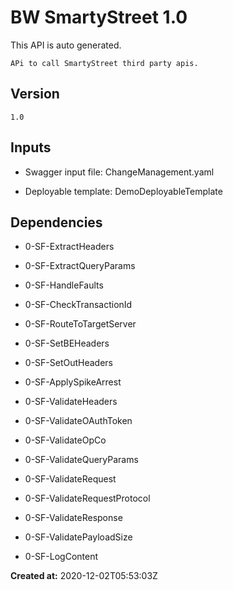 # BW SmartyStreet 1.0

This API is auto generated.

```
APi to call SmartyStreet third party apis.
```

## Version

```
1.0
```

## Inputs

- Swagger input file: ChangeManagement.yaml

- Deployable template: DemoDeployableTemplate

## Dependencies

<!-- dependecies input start -->
- 0-SF-ExtractHeaders

- 0-SF-ExtractQueryParams

- 0-SF-HandleFaults

- 0-SF-CheckTransactionId

- 0-SF-RouteToTargetServer

- 0-SF-SetBEHeaders

- 0-SF-SetOutHeaders

- 0-SF-ApplySpikeArrest

- 0-SF-ValidateHeaders

- 0-SF-ValidateOAuthToken

- 0-SF-ValidateOpCo

- 0-SF-ValidateQueryParams

- 0-SF-ValidateRequest

- 0-SF-ValidateRequestProtocol

- 0-SF-ValidateResponse

- 0-SF-ValidatePayloadSize

- 0-SF-LogContent

<!-- dependecies input end --><!-- dependecies input end -->

**Created at:** 2020-12-02T05:53:03Z

<!-- update start --><!-- update end -->

